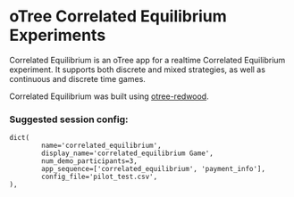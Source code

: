 # oTree Correlated Equilibrium Experiments

Correlated Equilibrium is an oTree app for a realtime Correlated Equilibrium experiment. It supports both discrete and mixed strategies, as well as continuous and discrete time games.

Correlated Equilibrium was built using [otree-redwood](https://github.com/Leeps-Lab/otree-redwood).

### Suggested session config:

```
dict(
        name='correlated_equilibrium',
        display_name='correlated_equilibrium Game',
        num_demo_participants=3,
        app_sequence=['correlated_equilibrium', 'payment_info'],
        config_file='pilot_test.csv',
),
```
